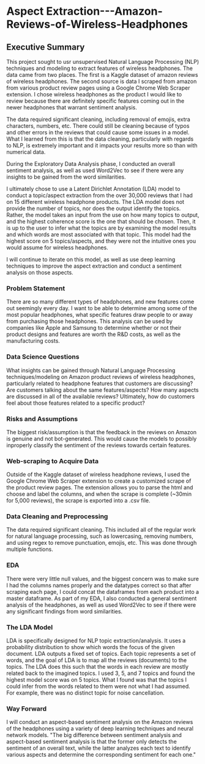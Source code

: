 # Aspect Extraction---Amazon-Reviews-of-Wireless-Headphones
## Executive Summary
This project sought to usr unsupervised Natural Language Processing (NLP) techniques and modeling to extract features of wireless headphones. The data came from two places. The first is a Kaggle dataset of amazon reviews of wireless headphones. The second source is data I scraped from amazon from various product review pages using a Google Chrome Web Scraper extension. I chose wireless headphones as the product I would like to review because there are definitely specific features coming out in the newer headphones that warrant sentiment analysis.

The data required significant cleaning, including removal of emojis, extra characters, numbers, etc.  There could still be cleaning because of typos and other errors in the reviews that could cause some issues in a model.  What I learned from this is that the data cleaning, particularly with regards to NLP, is extremely important and it impacts your results more so than with numerical data.  

During the Exploratory Data Analysis phase, I conducted an overall sentiment analysis, as well as used Word2Vec to see if there were any insights to be gained from the word similarities. 

I ultimately chose to use a Latent Dirichlet Annotation (LDA) model to conduct a topic/aspect extraction from the over 30,000 reviews that I had on 15 different wireless headphone products.  The LDA model does not provide the number of topics, nor does the output identify the topics.  Rather, the model takes an input from the use on how many topics to output, and the highest coherence score is the one that should be chosen.  Then, it is up to the user to infer what the topics are by examining the model results and which words are most associated with that topic.  This model had the highest score on 5 topics/aspects, and they were not the intuitive ones you would assume for wireless headphones.  

I will continue to iterate on this model, as well as use deep learning techniques to improve the aspect extraction and conduct a sentiment analysis on those aspects.  

### Problem Statement
There are so many different types of headphones, and new features come out seemingly every day. I want to be able to determine among some of the most popular headphones, what specific features draw people to or away from purchasing those headphones. This analysis can be used by companies like Apple and Samsung to determine whether or not their product designs and features are worth the R&D costs, as well as the manufacturing costs.

### Data Science Questions
What insights can be gained through Natural Language Processing techniques/modeling on Amazon product reviews of wireless headphones, particularly related to headphone features that customers are discussing?
Are customers talking about the same features/aspects?
How many aspects are discussed in all of the available reviews?
Ultimately, how do customers feel about those features related to a specific product?

### Risks and Assumptions
The biggest risk/assumption is that the feedback in the reviews on Amazon is genuine and not bot-generated. This would cause the models to possibly inproperly classify the sentiment of the reviews towards certain features.

### Web-scraping to Acquire Data
Outside of the Kaggle dataset of wireless headphone reviews, I used the Google Chrome Web Scraper extension to create a customized scrape of the product review pages.  The extension allows you to parse the html and choose and label the columns, and when the scrape is complete (~30min for 5,000 reviews), the scrape is exported into a .csv file.

### Data Cleaning and Preprocessing
The data required significant cleaning.  This included all of the regular work for natural language processing, such as lowercasing, removing numbers, and using regex to remove punctuation, emojis, etc.  This was done through multiple functions.

### EDA 
There were very little null values, and the biggest concern was to make sure I had the columns names properly and the datatypes correct so that after scraping each page, I could concat the dataframes from each product into a master dataframe. As part of my EDA, I also conducted a general sentiment analysis of the headphones, as well as used Word2Vec to see if there were any significant findings from word similarities.

### The LDA Model 
LDA is specifically designed for NLP topic extraction/analysis.  It uses a probability distribution to show which words the focus of the given document. LDA outputs a fixed set of topics. Each topic represents a set of words, and the goal of LDA is to map all the reviews (documents) to the topics. The LDA does this such that the words in each review are mostly related back to the imagined topics.
I used 3, 5, and 7 topics and found the highest model score was on 5 topics.  What I found was that the topics I could infer from the words related to them were not what I had assumed.  For example, there was no distinct topic for noise cancellation.  


### Way Forward 
I will conduct an aspect-based sentiment analysis on the Amazon reviews of the headphones using a variety of deep learning techniques and neural network models. "The big difference between sentiment analysis and aspect-based sentiment analysis is that the former only detects the sentiment of an overall text, while the latter analyzes each text to identify various aspects and determine the corresponding sentiment for each one."